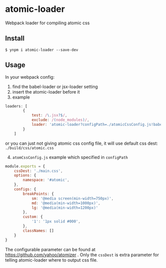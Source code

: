 # atomic-loader
Webpack loader for compiling atomic css

## Install
```
$ ynpm i atomic-loader --save-dev
```

## Usage

In your webpack config:

1. find the babel-loader or jsx-loader setting
2. insert the atomic-loader before it
3. example 

  ```javascript
  loaders: [
          {
              test: /\.jsx?$/,
              exclude: /(node_modules)/,
              loader: 'atomic-loader?configPath=./atomicCssConfig.js!babel-loader',
          }
      ]
  ```
  or you can just not giving atomic css config file, it will use default css dest: `./build/css/atomic.css`

4. `atomCssConfig.js` example which specified in `configPath` 
  ```javascript
  module.exports = {
      cssDest: './main.css',
      options: {
          namespace: '#atomic',
      },
      configs: {
          breakPoints: {
              sm: '@media screen(min-width=750px)',
              md: '@media(min-width=1000px)',
              lg: '@media(min-width=1200px)'
          },
          custom: {
              '1': '1px solid #000',
          },
          classNames: []
      }
  }
  ```
  The configurable parameter can be found at https://github.com/yahoo/atomizer . 
  Only the `cssDest` is extra parameter for telling atomic-loader where to output css file.
